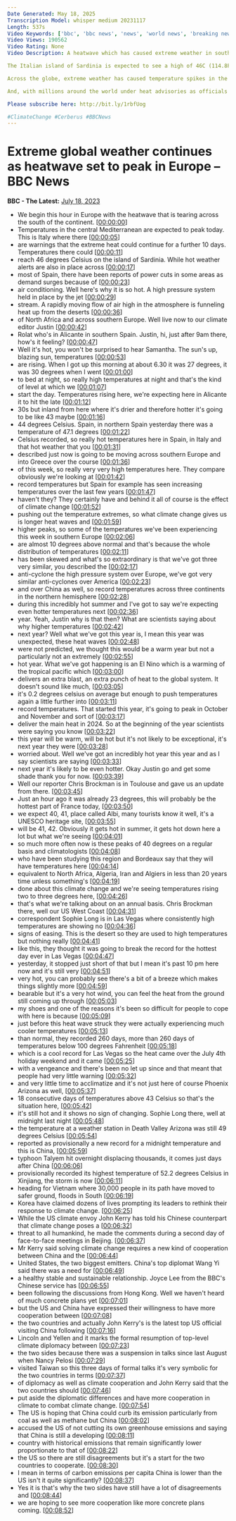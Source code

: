 ```yaml
---
Date Generated: May 18, 2025
Transcription Model: whisper medium 20231117
Length: 537s
Video Keywords: ['bbc', 'bbc news', 'news', 'world news', 'breaking news', 'us news', 'world']
Video Views: 190562
Video Rating: None
Video Description: A heatwave which has caused extreme weather in southern Europe is expected to peak today (Tuesday 18 July), though extreme conditions could continue for another 10 days.

The Italian island of Sardinia is expected to see a high of 46C (114.8F), while the Spanish island of La Palma and mainland Greece have experienced wildfires.

Across the globe, extreme weather has caused temperature spikes in the US and China, and heavy rainfall and flooding in South Korea.

And, with millions around the world under heat advisories as officials warn of danger to life from the hot temperatures, scientists warn that climate change is making heatwaves longer, more intense and more frequent.

Please subscribe here: http://bit.ly/1rbfUog

#ClimateChange #Cerberus #BBCNews
---
```


# Extreme global weather continues as heatwave set to peak in Europe – BBC News
**BBC - The Latest:** [July 18, 2023](https://www.youtube.com/watch?v=YD-K6r5u2fA)
*  We begin this hour in Europe with the heatwave that is tearing across the south of the continent. [[00:00:00](https://www.youtube.com/watch?v=YD-K6r5u2fA&t=0.0s)]
*  Temperatures in the central Mediterranean are expected to peak today. This is Italy where there [[00:00:05](https://www.youtube.com/watch?v=YD-K6r5u2fA&t=5.84s)]
*  are warnings that the extreme heat could continue for a further 10 days. Temperatures there could [[00:00:11](https://www.youtube.com/watch?v=YD-K6r5u2fA&t=11.52s)]
*  reach 46 degrees Celsius on the island of Sardinia. While hot weather alerts are also in place across [[00:00:17](https://www.youtube.com/watch?v=YD-K6r5u2fA&t=17.2s)]
*  most of Spain, there have been reports of power cuts in some areas as demand surges because of [[00:00:23](https://www.youtube.com/watch?v=YD-K6r5u2fA&t=23.92s)]
*  air conditioning. Well here's why it is so hot. A high pressure system held in place by the jet [[00:00:29](https://www.youtube.com/watch?v=YD-K6r5u2fA&t=29.44s)]
*  stream. A rapidly moving flow of air high in the atmosphere is funneling heat up from the deserts [[00:00:36](https://www.youtube.com/watch?v=YD-K6r5u2fA&t=36.480000000000004s)]
*  of North Africa and across southern Europe. Well live now to our climate editor Justin [[00:00:42](https://www.youtube.com/watch?v=YD-K6r5u2fA&t=42.400000000000006s)]
*  Rolat who's in Alicante in southern Spain. Justin, hi, just after 9am there, how's it feeling? [[00:00:47](https://www.youtube.com/watch?v=YD-K6r5u2fA&t=47.760000000000005s)]
*  Well it's hot, you won't be surprised to hear Samantha. The sun's up, blazing sun, temperatures [[00:00:53](https://www.youtube.com/watch?v=YD-K6r5u2fA&t=53.12s)]
*  are rising. When I got up this morning at about 6.30 it was 27 degrees, it was 30 degrees when I went [[00:01:00](https://www.youtube.com/watch?v=YD-K6r5u2fA&t=60.48s)]
*  to bed at night, so really high temperatures at night and that's the kind of level at which we [[00:01:07](https://www.youtube.com/watch?v=YD-K6r5u2fA&t=67.28s)]
*  start the day. Temperatures rising here, we're expecting here in Alicante it to hit the late [[00:01:12](https://www.youtube.com/watch?v=YD-K6r5u2fA&t=72.08s)]
*  30s but inland from here where it's drier and therefore hotter it's going to be like 43 maybe [[00:01:16](https://www.youtube.com/watch?v=YD-K6r5u2fA&t=76.8s)]
*  44 degrees Celsius. Spain, in northern Spain yesterday there was a temperature of 47.1 degrees [[00:01:22](https://www.youtube.com/watch?v=YD-K6r5u2fA&t=82.8s)]
*  Celsius recorded, so really hot temperatures here in Spain, in Italy and that hot weather that you [[00:01:31](https://www.youtube.com/watch?v=YD-K6r5u2fA&t=91.44s)]
*  described just now is going to be moving across southern Europe and into Greece over the course [[00:01:36](https://www.youtube.com/watch?v=YD-K6r5u2fA&t=96.72s)]
*  of this week, so really very very high temperatures here. They compare obviously we're looking at [[00:01:42](https://www.youtube.com/watch?v=YD-K6r5u2fA&t=102.0s)]
*  record temperatures but Spain for example has seen increasing temperatures over the last few years [[00:01:47](https://www.youtube.com/watch?v=YD-K6r5u2fA&t=107.75999999999999s)]
*  haven't they? They certainly have and behind it all of course is the effect of climate change [[00:01:52](https://www.youtube.com/watch?v=YD-K6r5u2fA&t=112.32s)]
*  pushing out the temperature extremes, so what climate change gives us is longer heat waves and [[00:01:59](https://www.youtube.com/watch?v=YD-K6r5u2fA&t=119.36s)]
*  higher peaks, so some of the temperatures we've been experiencing this week in southern Europe [[00:02:06](https://www.youtube.com/watch?v=YD-K6r5u2fA&t=126.96s)]
*  are almost 10 degrees above normal and that's because the whole distribution of temperatures [[00:02:11](https://www.youtube.com/watch?v=YD-K6r5u2fA&t=131.6s)]
*  has been skewed and what's so extraordinary is that we've got three very similar, you described the [[00:02:17](https://www.youtube.com/watch?v=YD-K6r5u2fA&t=137.92s)]
*  anti-cyclone the high pressure system over Europe, we've got very similar anti-cyclones over America [[00:02:23](https://www.youtube.com/watch?v=YD-K6r5u2fA&t=143.12s)]
*  and over China as well, so record temperatures across three continents in the northern hemisphere [[00:02:28](https://www.youtube.com/watch?v=YD-K6r5u2fA&t=148.64s)]
*  during this incredibly hot summer and I've got to say we're expecting even hotter temperatures next [[00:02:36](https://www.youtube.com/watch?v=YD-K6r5u2fA&t=156.32s)]
*  year. Yeah, Justin why is that then? What are scientists saying about why higher temperatures [[00:02:42](https://www.youtube.com/watch?v=YD-K6r5u2fA&t=162.08s)]
*  next year? Well what we've got this year is, I mean this year was unexpected, these heat waves [[00:02:48](https://www.youtube.com/watch?v=YD-K6r5u2fA&t=168.0s)]
*  were not predicted, we thought this would be a warm year but not a particularly not an extremely [[00:02:55](https://www.youtube.com/watch?v=YD-K6r5u2fA&t=175.52s)]
*  hot year. What we've got happening is an El Nino which is a warming of the tropical pacific which [[00:03:00](https://www.youtube.com/watch?v=YD-K6r5u2fA&t=180.08s)]
*  delivers an extra blast, an extra punch of heat to the global system. It doesn't sound like much, [[00:03:05](https://www.youtube.com/watch?v=YD-K6r5u2fA&t=185.52s)]
*  it's 0.2 degrees celsius on average but enough to push temperatures again a little further into [[00:03:11](https://www.youtube.com/watch?v=YD-K6r5u2fA&t=191.12s)]
*  record temperatures. That started this year, it's going to peak in October and November and sort of [[00:03:17](https://www.youtube.com/watch?v=YD-K6r5u2fA&t=197.84s)]
*  deliver the main heat in 2024. So at the beginning of the year scientists were saying you know [[00:03:22](https://www.youtube.com/watch?v=YD-K6r5u2fA&t=202.96s)]
*  this year will be warm, will be hot but it's not likely to be exceptional, it's next year they were [[00:03:28](https://www.youtube.com/watch?v=YD-K6r5u2fA&t=208.88s)]
*  worried about. Well we've got an incredibly hot year this year and as I say scientists are saying [[00:03:33](https://www.youtube.com/watch?v=YD-K6r5u2fA&t=213.36s)]
*  next year it's likely to be even hotter. Okay Justin go and get some shade thank you for now. [[00:03:39](https://www.youtube.com/watch?v=YD-K6r5u2fA&t=219.12s)]
*  Well our reporter Chris Brockman is in Toulouse and gave us an update from there. [[00:03:45](https://www.youtube.com/watch?v=YD-K6r5u2fA&t=225.76s)]
*  Just an hour ago it was already 23 degrees, this will probably be the hottest part of France today, [[00:03:50](https://www.youtube.com/watch?v=YD-K6r5u2fA&t=230.4s)]
*  we expect 40, 41, place called Albi, many tourists know it well, it's a UNESCO heritage site, [[00:03:55](https://www.youtube.com/watch?v=YD-K6r5u2fA&t=235.52s)]
*  will be 41, 42. Obviously it gets hot in summer, it gets hot down here a lot but what we're seeing [[00:04:01](https://www.youtube.com/watch?v=YD-K6r5u2fA&t=241.68s)]
*  so much more often now is these peaks of 40 degrees on a regular basis and climatologists [[00:04:08](https://www.youtube.com/watch?v=YD-K6r5u2fA&t=248.64s)]
*  who have been studying this region and Bordeaux say that they will have temperatures here [[00:04:14](https://www.youtube.com/watch?v=YD-K6r5u2fA&t=254.64s)]
*  equivalent to North Africa, Algeria, Iran and Algiers in less than 20 years time unless something's [[00:04:19](https://www.youtube.com/watch?v=YD-K6r5u2fA&t=259.59999999999997s)]
*  done about this climate change and we're seeing temperatures rising two to three degrees here, [[00:04:26](https://www.youtube.com/watch?v=YD-K6r5u2fA&t=266.24s)]
*  that's what we're talking about on an annual basis. Chris Brockman there, well our US West Coast [[00:04:31](https://www.youtube.com/watch?v=YD-K6r5u2fA&t=271.03999999999996s)]
*  correspondent Sophie Long is in Las Vegas where consistently high temperatures are showing no [[00:04:36](https://www.youtube.com/watch?v=YD-K6r5u2fA&t=276.32s)]
*  signs of easing. This is the desert so they are used to high temperatures but nothing really [[00:04:41](https://www.youtube.com/watch?v=YD-K6r5u2fA&t=281.59999999999997s)]
*  like this, they thought it was going to break the record for the hottest day ever in Las Vegas [[00:04:47](https://www.youtube.com/watch?v=YD-K6r5u2fA&t=287.2s)]
*  yesterday, it stopped just short of that but I mean it's past 10 pm here now and it's still very [[00:04:51](https://www.youtube.com/watch?v=YD-K6r5u2fA&t=291.84s)]
*  very hot, you can probably see there's a bit of a breeze which makes things slightly more [[00:04:59](https://www.youtube.com/watch?v=YD-K6r5u2fA&t=299.2s)]
*  bearable but it's a very hot wind, you can feel the heat from the ground still coming up through [[00:05:03](https://www.youtube.com/watch?v=YD-K6r5u2fA&t=303.36s)]
*  my shoes and one of the reasons it's been so difficult for people to cope with here is because [[00:05:09](https://www.youtube.com/watch?v=YD-K6r5u2fA&t=309.12s)]
*  just before this heat wave struck they were actually experiencing much cooler temperatures [[00:05:13](https://www.youtube.com/watch?v=YD-K6r5u2fA&t=313.84000000000003s)]
*  than normal, they recorded 260 days, more than 260 days of temperatures below 100 degrees Fahrenheit [[00:05:18](https://www.youtube.com/watch?v=YD-K6r5u2fA&t=318.08000000000004s)]
*  which is a cool record for Las Vegas so the heat came over the July 4th holiday weekend and it came [[00:05:25](https://www.youtube.com/watch?v=YD-K6r5u2fA&t=325.28000000000003s)]
*  with a vengeance and there's been no let up since and that meant that people had very little warning [[00:05:32](https://www.youtube.com/watch?v=YD-K6r5u2fA&t=332.16s)]
*  and very little time to acclimatize and it's not just here of course Phoenix Arizona as well, [[00:05:37](https://www.youtube.com/watch?v=YD-K6r5u2fA&t=337.28000000000003s)]
*  18 consecutive days of temperatures above 43 Celsius so that's the situation here, [[00:05:42](https://www.youtube.com/watch?v=YD-K6r5u2fA&t=342.16s)]
*  it's still hot and it shows no sign of changing. Sophie Long there, well at midnight last night [[00:05:48](https://www.youtube.com/watch?v=YD-K6r5u2fA&t=348.24s)]
*  the temperature at a weather station in Death Valley Arizona was still 49 degrees Celsius [[00:05:54](https://www.youtube.com/watch?v=YD-K6r5u2fA&t=354.48s)]
*  reported as provisionally a new record for a midnight temperature and this is China, [[00:05:59](https://www.youtube.com/watch?v=YD-K6r5u2fA&t=359.52s)]
*  typhoon Talyem hit overnight displacing thousands, it comes just days after China [[00:06:06](https://www.youtube.com/watch?v=YD-K6r5u2fA&t=366.24s)]
*  provisionally recorded its highest temperature of 52.2 degrees Celsius in Xinjiang, the storm is now [[00:06:11](https://www.youtube.com/watch?v=YD-K6r5u2fA&t=371.59999999999997s)]
*  heading for Vietnam where 30,000 people in its path have moved to safer ground, floods in South [[00:06:19](https://www.youtube.com/watch?v=YD-K6r5u2fA&t=379.2s)]
*  Korea have claimed dozens of lives prompting its leaders to rethink their response to climate change. [[00:06:25](https://www.youtube.com/watch?v=YD-K6r5u2fA&t=385.6s)]
*  While the US climate envoy John Kerry has told his Chinese counterpart that climate change poses a [[00:06:32](https://www.youtube.com/watch?v=YD-K6r5u2fA&t=392.08000000000004s)]
*  threat to all humankind, he made the comments during a second day of face-to-face meetings in Beijing. [[00:06:37](https://www.youtube.com/watch?v=YD-K6r5u2fA&t=397.6s)]
*  Mr Kerry said solving climate change requires a new kind of cooperation between China and the [[00:06:44](https://www.youtube.com/watch?v=YD-K6r5u2fA&t=404.0s)]
*  United States, the two biggest emitters. China's top diplomat Wang Yi said there was a need for [[00:06:49](https://www.youtube.com/watch?v=YD-K6r5u2fA&t=409.04s)]
*  a healthy stable and sustainable relationship. Joyce Lee from the BBC's Chinese service has [[00:06:55](https://www.youtube.com/watch?v=YD-K6r5u2fA&t=415.28s)]
*  been following the discussions from Hong Kong. Well we haven't heard of much concrete plans yet [[00:07:01](https://www.youtube.com/watch?v=YD-K6r5u2fA&t=421.67999999999995s)]
*  but the US and China have expressed their willingness to have more cooperation between [[00:07:08](https://www.youtube.com/watch?v=YD-K6r5u2fA&t=428.32s)]
*  the two countries and actually John Kerry's is the latest top US official visiting China following [[00:07:16](https://www.youtube.com/watch?v=YD-K6r5u2fA&t=436.08s)]
*  Lincoln and Yellen and it marks the formal resumption of top-level climate diplomacy between [[00:07:23](https://www.youtube.com/watch?v=YD-K6r5u2fA&t=443.52s)]
*  the two sides because there was a suspension in talks since last August when Nancy Pelosi [[00:07:29](https://www.youtube.com/watch?v=YD-K6r5u2fA&t=449.44s)]
*  visited Taiwan so this three days of formal talks it's very symbolic for the two countries in terms [[00:07:37](https://www.youtube.com/watch?v=YD-K6r5u2fA&t=457.44s)]
*  of diplomacy as well as climate cooperation and John Kerry said that the two countries should [[00:07:46](https://www.youtube.com/watch?v=YD-K6r5u2fA&t=466.64s)]
*  put aside the diplomatic differences and have more cooperation in climate to combat climate change. [[00:07:54](https://www.youtube.com/watch?v=YD-K6r5u2fA&t=474.24s)]
*  The US is hoping that China could curb its emission particularly from coal as well as methane but China [[00:08:02](https://www.youtube.com/watch?v=YD-K6r5u2fA&t=482.24s)]
*  accused the US of not cutting its own greenhouse emissions and saying that China is still a developing [[00:08:11](https://www.youtube.com/watch?v=YD-K6r5u2fA&t=491.04s)]
*  country with historical emissions that remain significantly lower proportionate to that of [[00:08:22](https://www.youtube.com/watch?v=YD-K6r5u2fA&t=502.72s)]
*  the US so there are still disagreements but it's a start for the two countries to cooperate. [[00:08:30](https://www.youtube.com/watch?v=YD-K6r5u2fA&t=510.24s)]
*  I mean in terms of carbon emissions per capita China is lower than the US isn't it quite significantly? [[00:08:37](https://www.youtube.com/watch?v=YD-K6r5u2fA&t=517.6s)]
*  Yes it is that's why the two sides have still have a lot of disagreements and [[00:08:44](https://www.youtube.com/watch?v=YD-K6r5u2fA&t=524.88s)]
*  we are hoping to see more cooperation like more concrete plans coming. [[00:08:52](https://www.youtube.com/watch?v=YD-K6r5u2fA&t=532.4s)]
